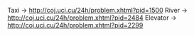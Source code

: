 Taxi -> http://coj.uci.cu/24h/problem.xhtml?pid=1500
River -> http://coj.uci.cu/24h/problem.xhtml?pid=2484
Elevator -> http://coj.uci.cu/24h/problem.xhtml?pid=2299